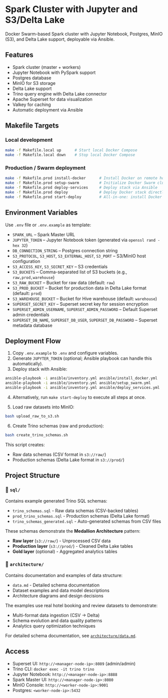 # Spark Cluster with Jupyter and S3/Delta Lake

Docker Swarm-based Spark cluster with Jupyter Notebook, Postgres, MinIO (S3), and Delta Lake support, deployable via Ansible.

## Features

- Spark cluster (master + workers)
- Jupyter Notebook with PySpark support
- Postgres database
- MinIO for S3 storage
- Delta Lake support
- Trino query engine with Delta Lake connector
- Apache Superset for data visualization
- Valkey for caching
- Automatic deployment via Ansible  

## Makefile Targets

### Local development
```bash
make -f Makefile.local up      # Start local Docker Compose
make -f Makefile.local down    # Stop local Docker Compose
````

### Production / Swarm deployment

```bash
make -f Makefile.prod install-docker      # Install Docker on remote hosts
make -f Makefile.prod setup-swarm         # Initialize Docker Swarm cluster
make -f Makefile.prod deploy-services     # Deploy stack via Ansible
make -f Makefile.prod deploy              # Deploy Docker stack directly
make -f Makefile.prod start-deploy        # All-in-one: install Docker + setup Swarm + deploy services
```

## Environment Variables

Use `.env` file or `.env.example` as template:

* `SPARK_URL` – Spark Master URL
* `JUPYTER_TOKEN` – Jupyter Notebook token (generated via `openssl rand -hex 32`)
* `DB_CONNECTION_STRING` – Postgres connection string
* `S3_PROTOCOL`, `S3_HOST`, `S3_EXTERNAL_HOST`, `S3_PORT` – S3/MinIO host configuration
* `S3_ACCESS_KEY`, `S3_SECRET_KEY` – S3 credentials
* `S3_BUCKETS` – Comma-separated list of S3 buckets (e.g., `raw,prod,warehouse`)
* `S3_RAW_BUCKET` – Bucket for raw data (default: `raw`)
* `S3_PROD_BUCKET` – Bucket for production data in Delta Lake format (default: `prod`)
* `S3_WAREHOUSE_BUCKET` – Bucket for Hive warehouse (default: `warehouse`)
* `SUPERSET_SECRET_KEY` – Superset secret key for session encryption
* `SUPERSET_ADMIN_USERNAME`, `SUPERSET_ADMIN_PASSWORD` – Default Superset admin credentials
* `SUPERSET_DB_NAME`, `SUPERSET_DB_USER`, `SUPERSET_DB_PASSWORD` – Superset metadata database

## Deployment Flow

1. Copy `.env.example` to `.env` and configure variables.
2. Generate `JUPYTER_TOKEN` (optional; Ansible playbook can handle this automatically).
3. Deploy stack with Ansible:

```bash
ansible-playbook -i ansible/inventory.yml ansible/install_docker.yml
ansible-playbook -i ansible/inventory.yml ansible/setup_swarm.yml
ansible-playbook -i ansible/inventory.yml ansible/deploy_services.yml
```

4. Alternatively, run `make start-deploy` to execute all steps at once.

5. Load raw datasets into MinIO:

```bash
bash upload_raw_to_s3.sh
```

6. Create Trino schemas (raw and production):

```bash
bash create_trino_schemas.sh
```

This script creates:
* Raw data schemas (CSV format in `s3://raw/`)
* Production schemas (Delta Lake format in `s3://prod/`)

## Project Structure

### 📁 `sql/`
Contains example generated Trino SQL schemas:
- `trino_schemas.sql` - Raw data schemas (CSV-backed tables)
- `prod_trino_schemas.sql` - Production schemas (Delta Lake format)
- `trino_schemas_generated.sql` - Auto-generated schemas from CSV files

These schemas demonstrate the **Medallion Architecture** pattern:
- **Raw layer** (`s3://raw/`) - Unprocessed CSV data
- **Production layer** (`s3://prod/`) - Cleaned Delta Lake tables
- **Gold layer** (optional) - Aggregated analytics tables

### 📁 `architecture/`
Contains documentation and examples of data structure:
- `data.md` - Detailed schema documentation
- Dataset examples and data model descriptions
- Architecture diagrams and design decisions

The examples use real hotel booking and review datasets to demonstrate:
- Multi-format data ingestion (CSV → Delta)
- Schema evolution and data quality patterns
- Analytics query optimization techniques

For detailed schema documentation, see [`architecture/data.md`](architecture/data.md).

## Access

* Superset UI: `http://<manager-node-ip>:8089` (admin/admin)
* Trino CLI: `docker exec -it trino trino`
* Jupyter Notebook: `http://<manager-node-ip>:8888`
* Spark Master UI: `http://<manager-node-ip>:8080`
* MinIO Console: `http://<worker-node-ip>:9001`
* Postgres: `<worker-node-ip>:5432`
